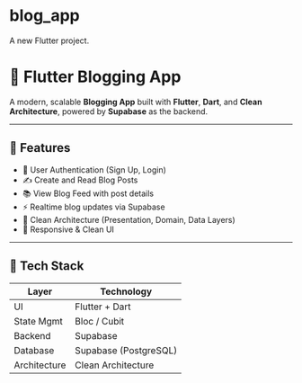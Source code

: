 # blog_app

A new Flutter project.
# 📝 Flutter Blogging App

A modern, scalable **Blogging App** built with **Flutter**, **Dart**, and **Clean Architecture**, powered by **Supabase** as the backend.

---

## 🚀 Features

- 🔐 User Authentication (Sign Up, Login)
- ✍️ Create and Read Blog Posts
- 📚 View Blog Feed with post details
- ⚡ Realtime blog updates via Supabase
- 🧠 Clean Architecture (Presentation, Domain, Data Layers)
- 🎨 Responsive & Clean UI

---

## 🧱 Tech Stack

| Layer         | Technology        |
|---------------|-------------------|
| UI            | Flutter + Dart    |
| State Mgmt    | Bloc / Cubit      |
| Backend       | Supabase          |
| Database      | Supabase (PostgreSQL) |
| Architecture  | Clean Architecture |
